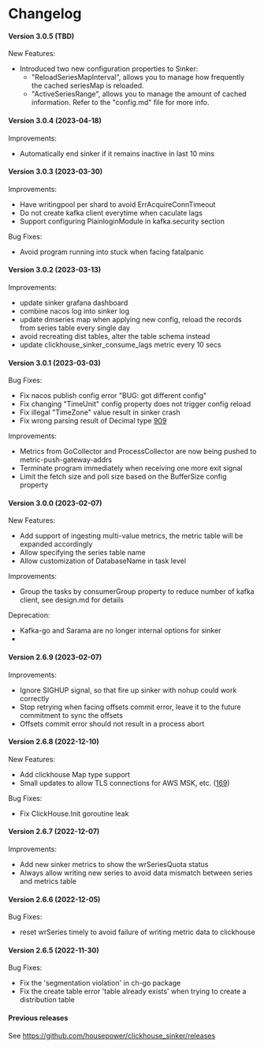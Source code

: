 # Changelog

#### Version 3.0.5 (TBD)

New Features:

- Introduced two new configuration properties to Sinker:
  - "ReloadSeriesMapInterval", allows you to manage how frequently the cached seriesMap is reloaded.
  - "ActiveSeriesRange", allows you to manage the amount of cached information.
    Refer to the "config.md" file for more info.

#### Version 3.0.4 (2023-04-18)

Improvements:

- Automatically end sinker if it remains inactive in last 10 mins

#### Version 3.0.3 (2023-03-30)

Improvements:

- Have writingpool per shard to avoid ErrAcquireConnTimeout
- Do not create kafka client everytime when caculate lags
- Support configuring PlainloginModule in kafka.security section

Bug Fixes:

- Avoid program running into stuck when facing fatalpanic

#### Version 3.0.2 (2023-03-13)

Improvements:

- update sinker grafana dashboard
- combine nacos log into sinker log
- update dmseries map when applying new config, reload the records from series table every single day
- avoid recreating dist tables, alter the table schema instead
- update clickhouse_sinker_consume_lags metric every 10 secs

#### Version 3.0.1 (2023-03-03)

Bug Fixes:

- Fix nacos publish config error "BUG: got different config"
- Fix changing "TimeUnit" config property does not trigger config reload
- Fix illegal "TimeZone" value result in sinker crash
- Fix wrong parsing result of Decimal type [909](https://github.com/ClickHouse/clickhouse-go/pull/909)

Improvements:

- Metrics from GoCollector and ProcessCollector are now being pushed to metric-push-gateway-addrs
- Terminate program immediately when receiving one more exit signal
- Limit the fetch size and poll size based on the BufferSize config property

#### Version 3.0.0 (2023-02-07)

New Features:

- Add support of ingesting multi-value metrics, the metric table will be expanded accordingly
- Allow specifying the series table name
- Allow customization of DatabaseName in task level

Improvements:

- Group the tasks by consumerGroup property to reduce number of kafka client, see design.md for details

Deprecation:

- Kafka-go and Sarama are no longer internal options for sinker
- 

#### Version 2.6.9 (2023-02-07)

Improvements:

- Ignore SIGHUP signal, so that fire up sinker with nohup could work correctly
- Stop retrying when facing offsets commit error, leave it to the future commitment to sync the offsets
- Offsets commit error should not result in a process abort

#### Version 2.6.8 (2022-12-10)

New Features:

- Add clickhouse Map type support
- Small updates to allow TLS connections for AWS MSK, etc.
  ([169](https://github.com/housepower/clickhouse_sinker/pull/169))

Bug Fixes:

- Fix ClickHouse.Init goroutine leak

#### Version 2.6.7 (2022-12-07)

Improvements:

- Add new sinker metrics to show the wrSeriesQuota status
- Always allow writing new series to avoid data mismatch between series and metrics table

#### Version 2.6.6 (2022-12-05)

Bug Fixes:

- reset wrSeries timely to avoid failure of writing metric data to clickhouse

#### Version 2.6.5 (2022-11-30)

Bug Fixes:

- Fix the 'segmentation violation' in ch-go package
- Fix the create table error 'table already exists' when trying to create a distribution table

#### Previous releases

See https://github.com/housepower/clickhouse_sinker/releases
